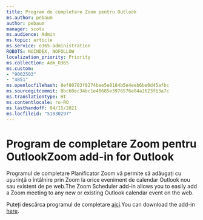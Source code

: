 ```yaml
---
title: Program de completare Zoom pentru Outlook
ms.author: pebaum
author: pebaum
manager: scotv
ms.audience: Admin
ms.topic: article
ms.service: o365-administration
ROBOTS: NOINDEX, NOFOLLOW
localization_priority: Priority
ms.collection: Adm_O365
ms.custom:
- "9002503"
- "4851"
ms.openlocfilehash: 8ef80703f8274bee5e8184b5e4eeb6be0d45afbc
ms.sourcegitcommit: 8bc60ec34bc1e40685e3976576e04a2623f63a7c
ms.translationtype: HT
ms.contentlocale: ro-RO
ms.lasthandoff: 04/15/2021
ms.locfileid: "51830297"
---
```

# <a name="zoom-add-in-for-outlook"></a><span data-ttu-id="942e1-102">Program de completare Zoom pentru Outlook</span><span class="sxs-lookup"><span data-stu-id="942e1-102">Zoom add-in for Outlook</span></span>

<span data-ttu-id="942e1-103">Programul de completare Planificator Zoom vă permite să adăugați cu ușurință o întâlnire prin Zoom la orice eveniment de calendar Outlook nou sau existent de pe web.</span><span class="sxs-lookup"><span data-stu-id="942e1-103">The Zoom Scheduler add-in allows you to easily add a Zoom meeting to any new or existing Outlook calendar event on the web.</span></span>

<span data-ttu-id="942e1-104">Puteți descărca programul de completare [aici](https://go.microsoft.com/fwlink/?linkid=2126413).</span><span class="sxs-lookup"><span data-stu-id="942e1-104">You can download the add-in [here](https://go.microsoft.com/fwlink/?linkid=2126413).</span></span>
 